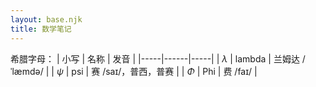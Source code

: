 ```yaml
---
layout: base.njk
title: 数学笔记 
---
```

希腊字母：
| 小写 | 名称 | 发音 |
|-----|------|-----|
| $\lambda$ | lambda | 兰姆达 /ˈlæmdə/ |
| $\psi$ | psi | 赛 /saɪ/，普西，普赛 |
| $\Phi$ | Phi | 费 /faɪ/ |
